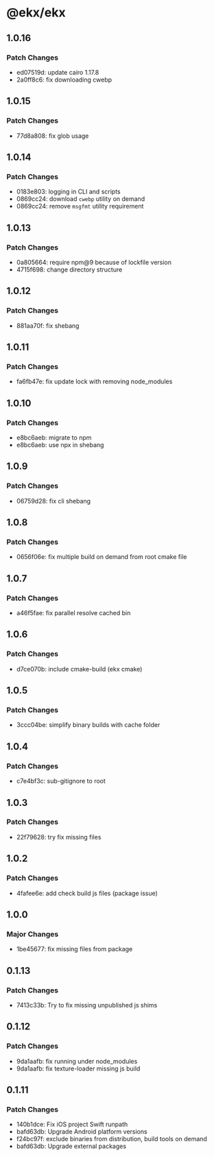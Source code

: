 # @ekx/ekx

## 1.0.16

### Patch Changes

- ed07519d: update cairo 1.17.8
- 2a0ff8c6: fix downloading cwebp

## 1.0.15

### Patch Changes

- 77d8a808: fix glob usage

## 1.0.14

### Patch Changes

- 0183e803: logging in CLI and scripts
- 0869cc24: download `cwebp` utility on demand
- 0869cc24: remove `msgfmt` utility requirement

## 1.0.13

### Patch Changes

- 0a805664: require npm@9 because of lockfile version
- 4715f698: change directory structure

## 1.0.12

### Patch Changes

- 881aa70f: fix shebang

## 1.0.11

### Patch Changes

- fa6fb47e: fix update lock with removing node_modules

## 1.0.10

### Patch Changes

- e8bc6aeb: migrate to npm
- e8bc6aeb: use npx in shebang

## 1.0.9

### Patch Changes

- 06759d28: fix cli shebang

## 1.0.8

### Patch Changes

- 0656f06e: fix multiple build on demand from root cmake file

## 1.0.7

### Patch Changes

- a46f5fae: fix parallel resolve cached bin

## 1.0.6

### Patch Changes

- d7ce070b: include cmake-build (ekx cmake)

## 1.0.5

### Patch Changes

- 3ccc04be: simplify binary builds with cache folder

## 1.0.4

### Patch Changes

- c7e4bf3c: sub-gitignore to root

## 1.0.3

### Patch Changes

- 22f79628: try fix missing files

## 1.0.2

### Patch Changes

- 4fafee6e: add check build js files (package issue)

## 1.0.0

### Major Changes

- 1be45677: fix missing files from package

## 0.1.13

### Patch Changes

- 7413c33b: Try to fix missing unpublished js shims

## 0.1.12

### Patch Changes

- 9da1aafb: fix running under node_modules
- 9da1aafb: fix texture-loader missing js build

## 0.1.11

### Patch Changes

- 140b1dce: Fix iOS project Swift runpath
- bafd63db: Upgrade Android platform versions
- f24bc97f: exclude binaries from distribution, build tools on demand
- bafd63db: Upgrade external packages
